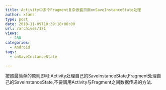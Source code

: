 ```yaml
---
title: Activity中多个Fragment复杂嵌套页面onSaveInstanceState处理
author: xfans
type: post
date: 2018-11-09T10:39:18+00:00
url: /archives/171
views:
  - 288
categories:
  - Android
tags:
  - onSaveInstanceState

---
```

按照最简单的原则即可:Activity处理自己的SaveInstanceState,Fragment处理自己的SaveInstanceState,不要调用Activity与Fragment之间数据传递的方法.